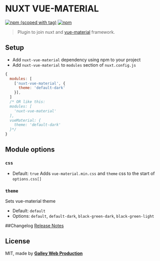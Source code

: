 # NUXT VUE-MATERIAL
[![npm (scoped with tag)](https://img.shields.io/npm/v/nuxt-vue-material/latest.svg?style=flat-square)](https://npmjs.com/package/nuxt-vue-material)
[![npm](https://img.shields.io/npm/dt/nuxt-vue-material.svg?style=flat-square)](https://npmjs.com/package/nuxt-vue-material)

> Plugin to join nuxt and [vue-material](https://github.com/vuematerial/vue-material) framework.

## Setup
- Add `nuxt-vue-material` dependency using npm to your project
- Add `nuxt-vue-material` to `modules` section of `nuxt.config.js`
```js
{
  modules: [
    ['nuxt-vue-material', {
      theme: 'default-dark'
    }],
  ]
  /* OR like this:
  modules: [
    'nuxt-vue-material'
  ],
  vueMaterial: {
    theme: 'default-dark'
  }*/
}
```

## Module options

### `css`
- Default: `true`
Adds `vue-material.min.css` and `theme` css to the start of `options.css[]`

### `theme`
Sets vue-material theme
- Default: `default`
- Options: `default`, `default-dark`, `black-green-dark`, `black-green-light`

##Changelog
[Release Notes](./CHANGELOG.md)

## License
MIT, made by [**Galley Web Production**](https://galley.online/)